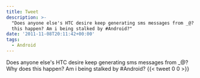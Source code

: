 ```yaml
---
title: Tweet
description: >-
  "Does anyone else's HTC desire keep generating sms messages from _@? Why does
  this happen? Am i being stalked by #Android?"
date: '2011-11-08T20:11:42+00:00'
tags:
  - Android
---
```

Does anyone else's HTC desire keep generating sms messages from _@? Why does this happen? Am i being stalked by #Android?
      {{< tweet 0 0 >}}
    
